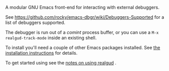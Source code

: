 A modular GNU Emacs front-end for interacting with external debuggers.

See https://github.com/rocky/emacs-dbgr/wiki/Debuggers-Supported for a list of debuggers supported.

The debugger is run out of a *comint* process buffer, or you can use a
`M-x realgud-track-mode` inside an existing shell.

To install you'll need a couple of other Emacs packages installed. See
[the installation instructions](http://wiki.github.com/rocky/emacs-dbgr/how-to-install)
for details.

To get started using see the
[notes on using realgud](http://wiki.github.com/rocky/emacs-dbgr/how-to-use)
.
